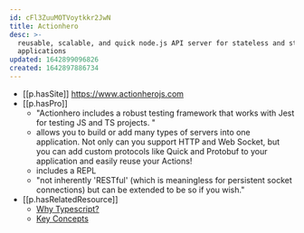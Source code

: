 ```yaml
---
id: cFl3ZuuMOTVoytkkr2JwN
title: Actionhero
desc: >-
  reusable, scalable, and quick node.js API server for stateless and stateful
  applications
updated: 1642899096826
created: 1642897886734
---
```



- [[p.hasSite]] https://www.actionherojs.com
- [[p.hasPro]]
  - "Actionhero includes a robust testing framework that works with Jest for testing JS and TS projects. "
  - allows you to build or add many types of servers into one application. Not only can you support HTTP and Web Socket, but you can add custom protocols like Quick and Protobuf to your application and easily reuse your Actions!
  - includes a REPL 
  - "not inherently 'RESTful' (which is meaningless for persistent socket connections) but can be extended to be so if you wish."
- [[p.hasRelatedResource]]
  - [Why Typescript?](https://www.actionherojs.com/tutorials/typescript)
  - [Key Concepts](https://www.actionherojs.com/key-concepts)
